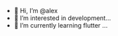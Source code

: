 - 👋 Hi, I’m @alex
- 👀 I’m interested in development...
- 🌱 I’m currently learning flutter ...

<!---
amatobi/amatobi is a ✨ special ✨ repository because its `README.md` (this file) appears on your GitHub profile.
You can click the Preview link to take a look at your changes.
--->
